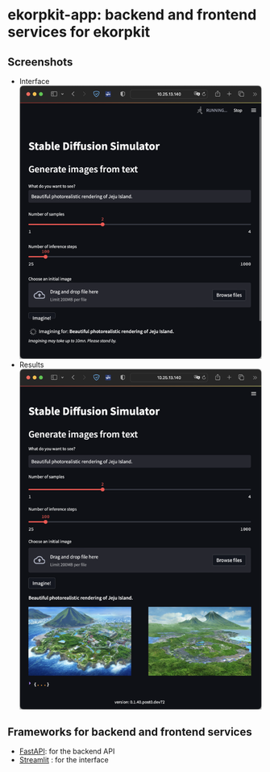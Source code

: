 # ekorpkit-app: backend and frontend services for ekorpkit

## Screenshots

- Interface
  ![Interface](./assets/figs/interface.png)
- Results
  ![Results](./assets/figs/results.png)
## Frameworks for backend and frontend services

- [FastAPI](https://fastapi.tiangolo.com/): for the backend API
- [Streamlit](https://streamlit.io/) : for the interface
